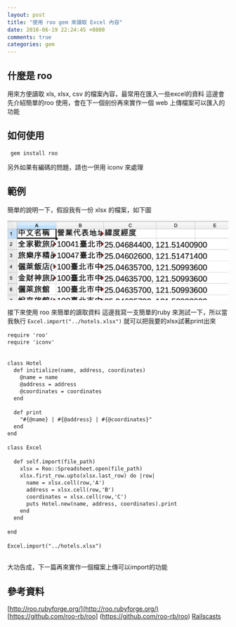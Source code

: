 ```yaml
---
layout: post
title: "使用 roo gem 來讀取 Excel 內容"
date: 2016-06-19 22:24:45 +0800
comments: true
categories: gem
---
```


## 什麼是 roo

用來方便讀取 xls, xlsx, csv 的檔案內容，最常用在匯入一些excel的資料
這邊會先介紹簡單的roo 使用，會在下一個剖份再來實作一個 web 上傳檔案可以匯入的功能


## 如何使用


 ```
  gem install roo
 ```

 另外如果有編碼的問題，請也一併用 iconv 來處理

## 範例

簡單的說明一下，假設我有一份 xlsx 的檔案，如下圖

![Alt text](/images/roo/xlsx_file.png)


接下來使用 roo 來簡單的讀取資料
這邊我寫一支簡單的ruby 來測試一下，所以當我執行 `` Excel.import("../hotels.xlsx") `` 就可以把我要的xlsx試著print出來


```
require 'roo'
require 'iconv'


class Hotel
  def initialize(name, address, coordinates)
    @name = name
    @address = address
    @coordinates = coordinates
  end

  def print
    "#{@name} | #{@address} | #{@coordinates}"
  end
end

class Excel

  def self.import(file_path)
    xlsx = Roo::Spreadsheet.open(file_path)
    xlsx.first_row.upto(xlsx.last_row) do |row|
      name = xlsx.cell(row,'A')
      address = xlsx.cell(row,'B')
      coordinates = xlsx.cell(row,'C')
      puts Hotel.new(name, address, coordinates).print
    end
  end

end

Excel.import("../hotels.xlsx")


```

大功告成，下一篇再來實作一個檔案上傳可以import的功能


## 參考資料
[http://roo.rubyforge.org/](http://roo.rubyforge.org/)
[https://github.com/roo-rb/roo] (https://github.com/roo-rb/roo)
[Railscasts](http://railscasts.com/episodes/396-importing-csv-and-excel?autoplay=true)



